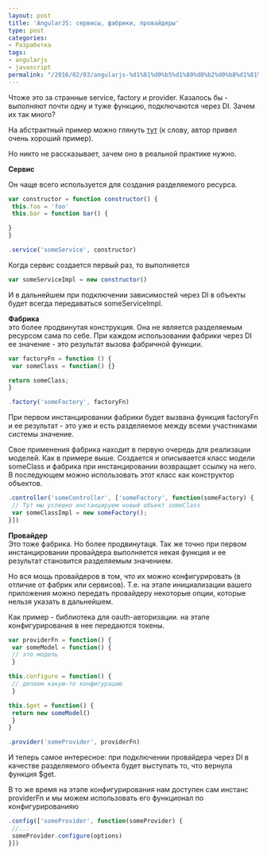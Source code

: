 ```yaml
---
layout: post
title: 'AngularJS: сервисы, фабрики, провайдеры'
type: post
categories:
- Разработка
tags:
- angularjs
- javascript
permalink: "/2016/02/03/angularjs-%d1%81%d0%b5%d1%80%d0%b2%d0%b8%d1%81%d1%8b-%d1%84%d0%b0%d0%b1%d1%80%d0%b8%d0%ba%d0%b8-%d0%bf%d1%80%d0%be%d0%b2%d0%b0%d0%b9%d0%b4%d0%b5%d1%80%d1%8b/"
---
```

Чтоже это за странные service, factory и provider. Казалось бы - выполняют почти одну и туже функцию, подключаются через DI. Зачем их так много?

На абстрактный пример можно глянуть [тут](http://stepansuvorov.com/blog/2013/03/angularjs-%D1%87%D0%B5%D0%BC-%D0%BE%D1%82%D0%BB%D0%B8%D1%87%D0%B0%D0%B5%D1%82%D1%81%D1%8F-provider-factory-%D0%B8-service/) (к слову, автор привел очень хороший пример).

Но никто не рассказывает, зачем оно в реальной практике нужно.

**Сервис**

Он чаще всего используется для создания разделяемого ресурса.

```javascript
var constructor = function constructor() {  
 this.foo = 'foo'  
 this.bar = function bar() {

}  
}

.service('someService', constructor)
```

Когда сервис создается первый раз, то выполняется

```javascript
var someServiceImpl = new constructor()
```

И в дальнейшем при подключении зависимостей через DI в объекты будет всегда передаваться someServiceImpl.

**Фабрика**  
это более продвинутая конструкция. Она не является разделяемым ресурсом сама по себе. При каждом использовании фабрики через DI ее значение - это результат вызова фабричной функции.  
```javascript
var factoryFn = function () {  
 var someClass = function() {}

return someClass;  
}

.factory('someFactory', factoryFn)
```

При первом инстанцировании фабрики будет вызвана функция factoryFn и ее результат - это уже и есть разделяемое между всеми участниками системы значение.

Свое применения фабрика находит в первую очередь для реализации моделей. Как в примере выше. Создается и описывается класс модели someClass и фабрика при инстанцировании возвращает ссылку на него. В последующем можно использовать этот класс как конструктор объектов.

```javascript
.controller('someController', ['someFactory', function(someFactory) {  
 // Тут мы успешно инстанцируем новый объект someClass  
 var someClassImpl = new someFactory();  
}])
```

**Провайдер**  
Это тоже фабрика. Но более продвинутаця. Так же точно при первом инстанцировании провайдера выполняется некая функция и ее результат становится разделяемым значением.

Но вся мощь провайдеров в том, что их можно конфигурировать (в отличие от фабрик или сервисов). Т.е. на этапе инициализации вашего приложения можно передать провайдеру некоторые опции, которые нельзя указать в дальнейшем.

Как пример - библиотека для oauth-авторизации. на этапе конфигурирования в нее передаются токены.

```javascript
var providerFn = function() {  
 var someModel = function() {  
 // это модель  
 }

this.configure = function() {  
 // делаем какую-то конфигурацию  
 }

this.$get = function() {  
 return new someModel()  
 }  
}

.provider('someProvider', providerFn)
```

И теперь самое интересное: при подключении провайдера через DI в качестве разделяемого объекта будет выступать то, что вернула функция $get.

В то же время на этапе конфигурирования нам доступен сам инстанс providerFn и мы можем использовать его функционал по конфигурированияю

```javascript
.config(['someProvider', function(someProvider) {  
 //...  
 someProvider.configure(options)  
}])
```


